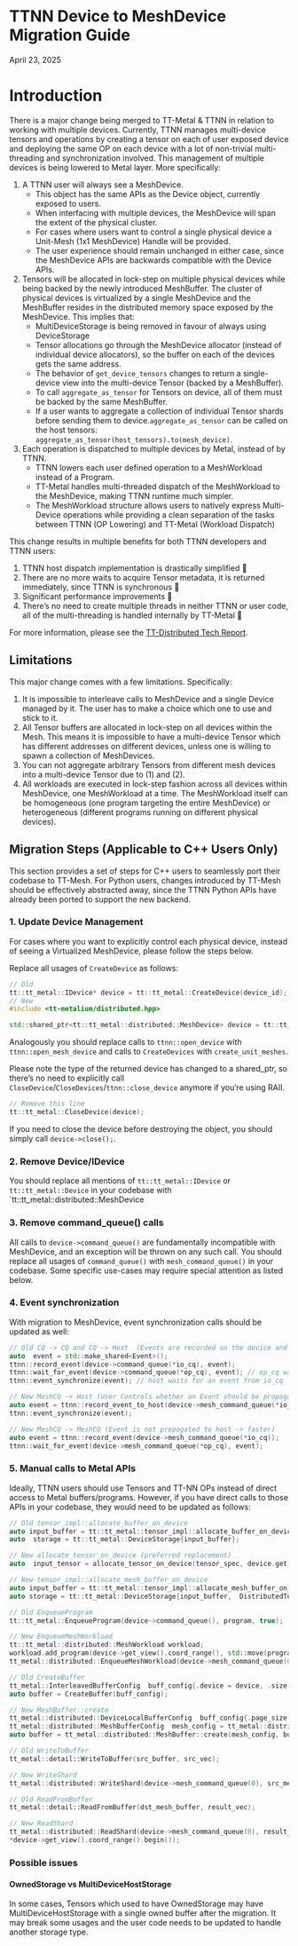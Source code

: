 # TTNN Device to MeshDevice Migration Guide

April 23, 2025

# Introduction

There is a major change being merged to TT-Metal & TTNN in relation to working with multiple devices. Currently, TTNN manages multi-device tensors and operations by creating a tensor on each of user exposed device and deploying the same OP on each device with a lot of non-trivial multi-threading and synchronization involved.
This management of multiple devices is being lowered to Metal layer. More specifically:
1.  A TTNN user will always see a MeshDevice.
    - This object has the same APIs as the Device object, currently exposed to users.
	- When interfacing with multiple devices, the MeshDevice will span the extent of the physical cluster.
	- For cases where users want to control a single physical device a Unit-Mesh (1x1 MeshDevice) Handle will be provided.
	- The user experience should remain unchanged in either case, since the MeshDevice APIs are backwards compatible with the Device APIs.
2.  Tensors will be allocated in lock-step on multiple physical devices while being backed by the newly introduced MeshBuffer. The cluster of physical devices is virtualized by a single MeshDevice and the MeshBuffer resides in the distributed memory space exposed by the MeshDevice. This implies that:
	- MultiDeviceStorage is being removed in favour of always using DeviceStorage
	- Tensor allocations go through the MeshDevice allocator (instead of individual device allocators), so the buffer on each of the devices gets the same address.
	- The behavior of `get_device_tensors` changes to return a single-device view into the multi-device Tensor (backed by a MeshBuffer).
	- To call `aggregate_as_tensor` for Tensors on device, all of them must be backed by the same MeshBuffer.
	- If a user wants to aggregate a collection of individual Tensor shards before sending them to device.`aggregate_as_tensor` can be called on the host tensors: `aggregate_as_tensor(host_tensors).to(mesh_device)`.
3. Each operation is dispatched to multiple devices by Metal, instead of by TTNN.
	- TTNN lowers each user defined operation to a MeshWorkload instead of a Program.
	- TT-Metal handles multi-threaded dispatch of the MeshWorkload to the MeshDevice, making TTNN runtime much simpler.
	- The MeshWorkload structure allows users to natively express Multi-Device operations while providing a clean separation of the tasks between TTNN (OP Lowering) and TT-Metal (Workload Dispatch)

This change results in multiple benefits for both TTNN developers and TTNN users:
1. TTNN host dispatch implementation is drastically simplified 🎉
2.  There are no more waits to acquire Tensor metadata, it is returned immediately, since TTNN is synchronous 🎉
3. Significant performance improvements 🎉
4. There’s no need to create multiple threads in neither TTNN or user code, all of the multi-threading is handled internally by TT-Metal 🎉

For more information, please see the [TT-Distributed Tech Report](https://github.com/tenstorrent/tt-metal/blob/main/tech_reports/TT-Distributed/TT-Distributed-Architecture-1219.md).

## Limitations

This major change comes with a few limitations. Specifically:

1.  It is impossible to interleave calls to MeshDevice and a single Device managed by it. The user has to make a choice which one to use and stick to it.
2.  All Tensor buffers are allocated in lock-step on all devices within the Mesh. This means it is impossible to have a multi-device Tensor which has different addresses on different devices, unless one is willing to spawn a collection of MeshDevices.
3.  You can not aggregate arbitrary Tensors from different mesh devices into a multi-device Tensor due to (1) and (2).
4.  All workloads are executed in lock-step fashion across all devices within MeshDevice, one MeshWorkload at a time. The MeshWorkload itself can be homogeneous (one program targeting the entire MeshDevice) or heterogeneous (different programs running on different physical devices).


## Migration Steps (Applicable to C++ Users Only)

This section provides a set of steps for C++ users to seamlessly port their codebase to TT-Mesh. For Python users, changes introduced by TT-Mesh should be effectively abstracted away, since the TTNN Python APIs have already been ported to support the new backend.

### 1. Update Device Management
For cases where you want to explicitly control each physical device, instead of seeing a Virtualized MeshDevice, please follow the steps below.

Replace all usages of `CreateDevice` as follows:
```cpp
// Old
tt::tt_metal::IDevice* device = tt::tt_metal::CreateDevice(device_id);
// New
#include <tt-metalium/distributed.hpp>

std::shared_ptr<tt::tt_metal::distributed::MeshDevice> device = tt::tt_metal::distributed::MeshDevice::create_unit_mesh(device_id);
```
Analogously you should replace calls to `ttnn::open_device` with `ttnn::open_mesh_device` and calls to `CreateDevices` with `create_unit_meshes`.

Please note the type of the returned device has changed to a shared_ptr, so there’s no need to explicitly call `CloseDevice`/`CloseDevices`/`ttnn::close_device` anymore if you’re using RAII.
```cpp
// Remove this line
tt::tt_metal::CloseDevice(device);
```

If you need to close the device before destroying the object, you should simply call `device->close();`.

### 2. Remove Device/IDevice
You should replace all mentions of `tt::tt_metal::IDevice` or `tt::tt_metal::Device` in your codebase with `tt::tt_metal::distributed::MeshDevice

### 3. Remove command_queue() calls
All calls to `device->command_queue()` are fundamentally incompatible with MeshDevice, and an exception will be thrown on any such call. You should replace all usages of `command_queue()` with `mesh_command_queue()` in your codebase. Some specific use-cases may require special attention as listed below.

### 4. Event synchronization

With migration to MeshDevice, event synchronization calls should be updated as well:
```cpp
// Old CQ -> CQ and CQ -> Host  (Events are recorded on the device and propagated to host)
auto  event = std::make_shared<Event>();
ttnn::record_event(device->command_queue(*io_cq), event);
ttnn::wait_for_event(device->command_queue(*op_cq), event); // op_cq waits for an event from io_cq
ttnn::event_synchronize(event); // host waits for an event from io_cq

// New MeshCQ -> Host (User Controls whether an Event should be propagated to host or not)
auto event = ttnn::record_event_to_host(device->mesh_command_queue(*io_cq));
ttnn::event_synchronize(event);

// New MeshCQ -> MeshCQ (Event is not propagated to host -> faster)
auto event = ttnn::record_event(device->mesh_command_queue(*io_cq));
ttnn::wait_for_event(device->mesh_command_queue(*op_cq), event);
```
### 5. Manual calls to Metal APIs
Ideally, TTNN users should use Tensors and TT-NN OPs instead of direct access to Metal buffers/programs. However, if you have direct calls to those APIs in your codebase, they would need to be updated as follows:

```cpp
// Old tensor_impl::allocate_buffer_on_device
auto input_buffer = tt::tt_metal::tensor_impl::allocate_buffer_on_device(device,  tensor_spec);
auto  storage = tt::tt_metal::DeviceStorage{input_buffer};

// New allocate_tensor_on_device (preferred replacement)
auto  input_tensor = allocate_tensor_on_device(tensor_spec, device.get());

// New tensor_impl::allocate_mesh_buffer_on_device
auto input_buffer = tt::tt_metal::tensor_impl::allocate_mesh_buffer_on_device(device, tensor_spec);
auto storage = tt::tt_metal::DeviceStorage{input_buffer,  DistributedTensorConfig{},  {{tt::tt_metal::distributed::MeshCoordinate{0,  0},  tensor_spec}}};

// Old EnqueueProgram
tt::tt_metal::EnqueueProgram(device->command_queue(), program, true);

// New EnqueueMeshWorkload
tt::tt_metal::distributed::MeshWorkload workload;
workload.add_program(device->get_view().coord_range(), std::move(program));
tt_metal::distributed::EnqueueMeshWorkload(device->mesh_command_queue(0),  workload,  true);

// Old CreateBuffer
tt_metal::InterleavedBufferConfig  buff_config{.device = device, .size = dram_buffer_size,  .page_size = page_size, .buffer_type = buffType};
auto buffer = CreateBuffer(buff_config);

// New MeshBuffer::create
tt_metal::distributed::DeviceLocalBufferConfig  buff_config{.page_size = page_size,  .buffer_type = buffType};
tt_metal::distributed::MeshBufferConfig  mesh_config = tt_metal::distributed::ReplicatedBufferConfig{.size = dram_buffer_size};
auto buffer = tt_metal::distributed::MeshBuffer::create(mesh_config, buff_config, device.get());

// Old WriteToBuffer
tt_metal::detail::WriteToBuffer(src_buffer, src_vec);

// New WriteShard
tt_metal::distributed::WriteShard(device->mesh_command_queue(0), src_mesh_buffer, src_vec, *device->get_view().coord_range().begin());

// Old ReadFromBuffer
tt_metal::detail::ReadFromBuffer(dst_mesh_buffer, result_vec);

// New ReadShard
tt_metal::distributed::ReadShard(device->mesh_command_queue(0), result_vec, dst_mesh_buffer,
*device->get_view().coord_range().begin());

```
### Possible issues

#### OwnedStorage vs MultiDeviceHostStorage

In some cases, Tensors which used to have OwnedStorage may have MultiDeviceHostStorage with a single owned buffer after the migration. It may break some usages and the user code needs to be updated to handle another storage type.
